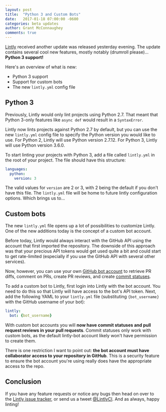 ```yaml
---
layout: post
title:  "Python 3 and Custom Bots"
date:   2017-01-18 07:00:00 -0600
categories: beta updates
author: Grant McConnaughey
comments: true
---
```


[Lintly](https://lintly.com) received another update was released yesterday evening. The update
contains several cool new features, mostly notably (drumroll please)... **Python 3 support!**

Here's an overview of what is new:

* Python 3 support
* Support for custom bots
* The new `lintly.yml` config file

## Python 3

Previously, Lintly would only lint projects using Python 2.7. That meant that Python 3-only features
like `async def` would result in a `SyntaxError`.

Lintly now lints projects against Python 2.7 by default, but you can use the new `lintly.yml` config
file to specify the Python version you would like to use. For Python 2, Lintly will use Python version
2.7.12. For Python 3, Lintly will use Python version 3.6.0.

To start linting your projects with Python 3, add a file called `lintly.yml` in the root of your
project. The file should have this structure:

```yaml
languages:
  python:
    version: 3
```

The valid values for `version` are 2 or 3, with 2 being the default if you don't have this file. The
`lintly.yml` file will be home to future lintly configuration options. Which brings us to...

## Custom bots

The new `lintly.yml` file opens up a lot of possibilities to customize Lintly. One of the new additions
today is the concept of a custom bot account.

Before today, Lintly would always interact with the GitHub API using the account that first imported the
repository. The downside of this approach was that your precious API tokens would get used quite a
bit and could start to get rate-limited (especially if you use the GitHub API with several other services).

Now, however, you can use your own [GitHub bot account](http://stackoverflow.com/questions/29177623/what-is-a-bot-account-on-github)
to retrieve PR diffs, comment on PRs, create PR reviews, and create [commit statuses](https://developer.github.com/v3/repos/statuses/).

To add a custom bot to Lintly, first login into Lintly with the bot account. You need to do this so
that Lintly will have access to the bot's API token. Next, add the following YAML to your `lintly.yml`
file (substituting `{bot_username}` with the GitHub username of your bot):

```yaml
lintly:
  bot: {bot_username}
```

With custom bot accounts you will **now have commit statuses and pull request reviews in your pull
requests**. Commit statuses only work with custom bots, as the default lintly-bot account likely won't
have permission to create them.

There is one restriction I want to point out: **the bot account must have collaborator access to your
repository in GitHub**. This is a security feature to ensure the bot account you're using really does
have the appropriate access to the repo.

## Conclusion

If you have any feature requests or notice any bugs then head on over to the [Lintly issue tracker](https://github.com/LintlyCI/Lintly-Issues/issues), or send us a tweet [@LintlyCI](https://twitter.com/LintlyCI). And as always,
happy linting!
